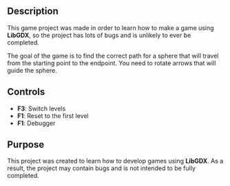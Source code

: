 ## Description
This game project was made in order to learn how to make a game using **LibGDX**, so the project has lots of bugs and is unlikely to ever be completed. 

The goal of the game is to find the correct path for a sphere that will travel from the starting point to the endpoint. You need to rotate arrows that will guide the sphere.
## Controls
- **F3**: Switch levels
- **F1**: Reset to the first level
- **F1**: Debugger

## Purpose
This project was created to learn how to develop games using **LibGDX**. As a result, the project may contain bugs and is not intended to be fully completed.
